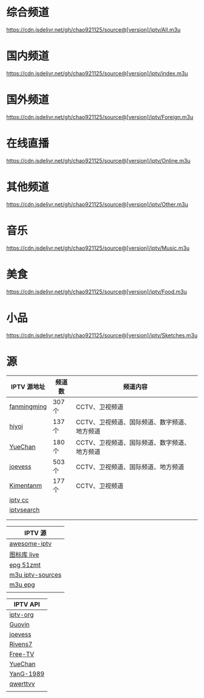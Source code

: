 # 综合频道
https://cdn.jsdelivr.net/gh/chao921125/source@[version]/iptv/All.m3u
# 国内频道
https://cdn.jsdelivr.net/gh/chao921125/source@[version]/iptv/index.m3u
# 国外频道
https://cdn.jsdelivr.net/gh/chao921125/source@[version]/iptv/Foreign.m3u
# 在线直播
https://cdn.jsdelivr.net/gh/chao921125/source@[version]/iptv/Online.m3u
# 其他频道
https://cdn.jsdelivr.net/gh/chao921125/source@[version]/iptv/Other.m3u

# 音乐
https://cdn.jsdelivr.net/gh/chao921125/source@[version]/iptv/Music.m3u
# 美食
https://cdn.jsdelivr.net/gh/chao921125/source@[version]/iptv/Food.m3u
# 小品
https://cdn.jsdelivr.net/gh/chao921125/source@[version]/iptv/Sketches.m3u

# 源
| IPTV 源地址                                                                                                               | 频道数  | 频道内容                     |
|------------------------------------------------------------------------------------------------------------------------|------|--------------------------|
| [fanmingming](https://fanmingming.com/txt?url=https://raw.githubusercontent.com/fanmingming/live/main/tv/m3u/ipv6.m3u) | 307个 | CCTV、卫视频道                |
| [hiyoi](https://mirror.ghproxy.com/https://raw.githubusercontent.com/hiyoi/IPTV/main/IPTV.m3u)                         | 137个 | CCTV、卫视频道、国际频道、数字频道、地方频道 |
| [YueChan](https://mirror.ghproxy.com/https://raw.githubusercontent.com/YueChan/Live/main/IPTV.m3u)                     | 180个 | CCTV、卫视频道、国际频道、数字频道、地方频道 |
| [joevess](https://mirror.ghproxy.com/https://raw.githubusercontent.com/joevess/IPTV/main/iptv.m3u8)                    | 503个 | CCTV、卫视频道、国际频道、地方频道      |
| [Kimentanm](https://mirror.ghproxy.com/https://raw.githubusercontent.com/Kimentanm/aptv/master/m3u/iptv.m3u)           | 177个 | CCTV、卫视频道                |
| [iptv cc](https://iptv.cc/)                                                                                            |      |                          |
| [iptvsearch](https://www.foodieguide.com/iptvsearch/)                                                                  |      |                          |
| []()                                                                                                                   |      |                          |
|                                                                                                                        |      |                          |

| IPTV 源                                                   |
|----------------------------------------------------------|
| [awesome-iptv](https://github.com/iptv-org/awesome-iptv) |
| [图标库 live](https://github.com/fanmingming/live)          |
| [epg 51zmt](http://epg.51zmt.top:8000/)                  |
| [m3u iptv-sources](https://m3u.ibert.me/)                |
| [m3u epg](https://epg.pw/test_channel_page.html)         |
|                                                          |

| IPTV API                                             |
|------------------------------------------------------|
| [iptv-org](https://github.com/iptv-org/iptv)         |
| [Guovin](https://github.com/Guovin/iptv-api)         |
| [joevess](https://github.com/joevess/IPTV)           |
| [Rivens7](https://github.com/Rivens7/Livelist)       |
| [Free-TV](https://github.com/Free-TV/IPTV)           |
| [YueChan](https://github.com/YueChan/Live)           |
| [YanG-1989](https://github.com/YanG-1989/m3u)        |
| [qwerttvv](https://github.com/qwerttvv/Beijing-IPTV) |
|                                                      |
